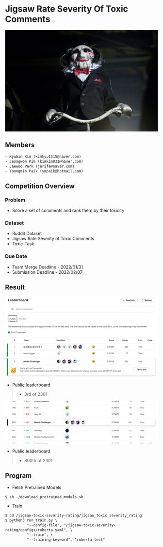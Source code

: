 # Jigsaw Rate Severity Of Toxic Comments

<p align="center">
  <img src="./images/jigsaw.jpg" width=550>
</p>



## Members

```
- Kyubin Kim (kimkyu1515@naver.com)
- Jeongwon Kim (kimkim031@naver.com)
- Jaewoo Park (jerife@naver.com)
- Youngmin Paik (ympaik@hotmail.com)
```


## Competition Overview

### Problem
- Score a set of comments and rank them by their toxicity
### Dataset
- Ruddit Dataset
- Jigsaw Rate Severity of Toxic Comments
- Toxic-Task
### Due Date
- Team Merge Deadline - 2022/01/31
- Submission Deadline - 2022/02/07

## Result

<p align="center">
  <img src="./images/3rd.png" width=550>
</p>

- Public leaderboard
> - 3rd of 2301

<p align="center">
  <img src="./images/800th.png" width=550>
</p>

- Public leaderboard
> - 800th of 2301

## Program

- Fetch Pretrained Models
```shell
$ sh ./download_pretrained_models.sh
```

- Train
```shell
$ cd /jigsaw-toxic-severity-rating/jigsaw_toxic_severity_rating
$ python3 run_train.py \
          "--config-file", "/jigsaw-toxic-severity-rating/configs/roberta.yaml", \
          "--train", \
          "--training-keyword", "roberta-test"
```

